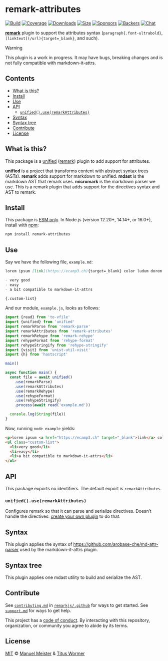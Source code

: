 # remark-attributes

[![Build][build-badge]][build]
[![Coverage][coverage-badge]][coverage]
[![Downloads][downloads-badge]][downloads]
[![Size][size-badge]][size]
[![Sponsors][sponsors-badge]][collective]
[![Backers][backers-badge]][collective]
[![Chat][chat-badge]][chat]

[**remark**][remark] plugin to support the attributes syntax
(`paragraph{.font-ultrabold}`, `[linktext](/url){target=_blank}`, and
such).

> [!WARNING]
> This plugin is a work in progress.
> It may have bugs, breaking changes and is not fully compatible with markdown-it-attrs.

## Contents

*   [What is this?](#what-is-this)
*   [Install](#install)
*   [Use](#use)
*   [API](#api)
    *   [`unified().use(remarkAttributes)`](#unifieduseremarkattributes)
*   [Syntax](#syntax)
*   [Syntax tree](#syntax-tree)
*   [Contribute](#contribute)
*   [License](#license)

## What is this?

This package is a [unified][] ([remark][]) plugin to add support for attributes.

**unified** is a project that transforms content with abstract syntax trees
(ASTs).
**remark** adds support for markdown to unified.
**mdast** is the markdown AST that remark uses.
**micromark** is the markdown parser we use.
This is a remark plugin that adds support for the directives syntax and AST to
remark.

## Install

This package is [ESM only](https://gist.github.com/sindresorhus/a39789f98801d908bbc7ff3ecc99d99c).
In Node.js (version 12.20+, 14.14+, or 16.0+), install with [npm][]:

```sh
npm install remark-attributes
```

## Use

Say we have the following file, `example.md`:

```markdown
lorem ipsum [link](https://ecamp3.ch){target=_blank} color ludum dorem

- very good
- easy
- a bit compatible to markdown-it-attrs

{.custom-list}
```

And our module, `example.js`, looks as follows:

```js
import {read} from 'to-vfile'
import {unified} from 'unified'
import remarkParse from 'remark-parse'
import remarkAttributes from 'remark-attributes'
import remarkRehype from 'remark-rehype'
import rehypeFormat from 'rehype-format'
import rehypeStringify from 'rehype-stringify'
import {visit} from 'unist-util-visit'
import {h} from 'hastscript'

main()

async function main() {
  const file = await unified()
    .use(remarkParse)
    .use(remarkAttributes)
    .use(remarkRehype)
    .use(rehypeFormat)
    .use(rehypeStringify)
    .process(await read('example.md'))

  console.log(String(file))
}
```

Now, running `node example` yields:

```html
<p>lorem ipsum <a href="https://ecamp3.ch" target="_blank">link</a> color ludum dorem</p>
<ul class="custom-list">
  <li>very good</li>
  <li>easy</li>
  <li>a bit compatible to markdown-it-attrs</li>
</ul>
```

## API

This package exports no identifiers.
The default export is `remarkAttributes`.

### `unified().use(remarkAttributes)`

Configures remark so that it can parse and serialize directives.
Doesn’t handle the directives: [create your own plugin][create-plugin] to do
that.

## Syntax

This plugin applies the syntax of <https://github.com/arobase-che/md-attr-parser>
used by the markdown-it-attrs plugin.

## Syntax tree

This plugin applies one mdast utility to build and serialize the AST.

## Contribute

See [`contributing.md`][contributing] in [`remarkjs/.github`][health] for ways
to get started.
See [`support.md`][support] for ways to get help.

This project has a [code of conduct][coc].
By interacting with this repository, organization, or community you agree to
abide by its terms.

## License

[MIT][license] © [Manuel Meister][author2] & [Titus Wormer][author]

<!-- Definitions -->

[build-badge]: https://github.com/manuelmeister/remark-attributes/workflows/main/badge.svg

[build]: https://github.com/manuelmeister/remark-attributes/actions

[coverage-badge]: https://img.shields.io/codecov/c/github/manuelmeister/remark-attributes.svg

[coverage]: https://codecov.io/github/manuelmeister/remark-attributes

[downloads-badge]: https://img.shields.io/npm/dm/remark-attributes.svg

[downloads]: https://www.npmjs.com/package/remark-attributes

[size-badge]: https://img.shields.io/bundlephobia/minzip/remark-attributes.svg

[size]: https://bundlephobia.com/result?p=remark-attributes

[sponsors-badge]: https://opencollective.com/unified/sponsors/badge.svg

[backers-badge]: https://opencollective.com/unified/backers/badge.svg

[collective]: https://opencollective.com/unified

[chat-badge]: https://img.shields.io/badge/chat-discussions-success.svg

[chat]: https://github.com/manuelmeister/remark-attributes/discussions

[npm]: https://docs.npmjs.com/cli/install

[health]: https://github.com/remarkjs/.github

[contributing]: https://github.com/remarkjs/.github/blob/HEAD/contributing.md

[support]: https://github.com/remarkjs/.github/blob/HEAD/support.md

[coc]: https://github.com/remarkjs/.github/blob/HEAD/code-of-conduct.md

[license]: license

[author]: https://wooorm.com

[author2]: https://meister.id

[unified]: https://github.com/unifiedjs/unified

[remark]: https://github.com/remarkjs/remark

[create-plugin]: https://unifiedjs.com/learn/guide/create-a-plugin/
